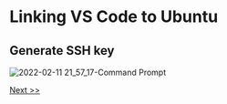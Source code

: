 # Linking VS Code to Ubuntu
## Generate SSH key
![2022-02-11 21_57_17-Command Prompt](https://user-images.githubusercontent.com/55657279/153697331-c0ffb5ec-cbba-486a-b9f1-fcc5effdbe97.png)

[Next >>](1.md)
